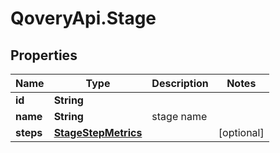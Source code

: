 # QoveryApi.Stage

## Properties

Name | Type | Description | Notes
------------ | ------------- | ------------- | -------------
**id** | **String** |  | 
**name** | **String** | stage name | 
**steps** | [**StageStepMetrics**](StageStepMetrics.md) |  | [optional] 


